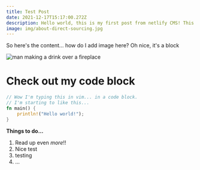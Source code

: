 ```yaml
---
title: Test Post
date: 2021-12-17T15:17:00.272Z
description: Hello world, this is my first post from netlify CMS! This is the intro...
image: img/about-direct-sourcing.jpg
---
```

So here's the content... how do I add image here? Oh nice, it's a block 

![man making a drink over a fireplace](img/about-jumbotron.jpg "fireplace")

# Check out my code block

```rust
// Wow I'm typing this in vim... in a code block. 
// I'm starting to like this...
fn main() {
    println!("Hello world!");
}
```



**Things to do...**

1. Read up even *more*!!
2. Nice test
3. testing
4. ...